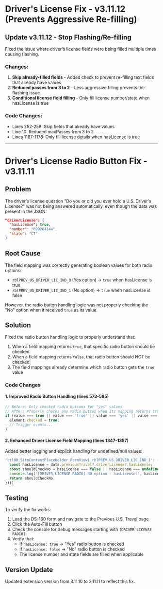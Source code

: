 # Driver's License Fix - v3.11.12 (Prevents Aggressive Re-filling)

## Update v3.11.12 - Stop Flashing/Re-filling
Fixed the issue where driver's license fields were being filled multiple times causing flashing.

### Changes:
1. **Skip already-filled fields** - Added check to prevent re-filling text fields that already have values
2. **Reduced passes from 3 to 2** - Less aggressive filling prevents the flashing issue
3. **Conditional license field filling** - Only fill license number/state when hasLicense is true

### Code Changes:
- Lines 252-258: Skip fields that already have values
- Line 10: Reduced maxPasses from 3 to 2
- Lines 1167-1178: Only fill license details when hasLicense is true

---

# Driver's License Radio Button Fix - v3.11.11

## Problem
The driver's license question "Do you or did you ever hold a U.S. Driver's License?" was not being answered automatically, even though the data was present in the JSON:
```json
"driverLicense": {
  "hasLicense": true,
  "number": "099264144",
  "state": "CT"
}
```

## Root Cause
The field mapping was correctly generating boolean values for both radio options:
- `rblPREV_US_DRIVER_LIC_IND_0` (Yes option) → `true` when hasLicense is true
- `rblPREV_US_DRIVER_LIC_IND_1` (No option) → `true` when hasLicense is false

However, the radio button handling logic was not properly checking the "No" option when it received `true` as its value.

## Solution
Fixed the radio button handling logic to properly understand that:
1. When a field mapping returns `true`, that specific radio button should be checked
2. When a field mapping returns `false`, that radio button should NOT be checked
3. The field mappings already determine which radio button gets the `true` value

### Code Changes

#### 1. Improved Radio Button Handling (lines 573-585)
```javascript
// Before: Only checked radio buttons for "yes" values
// After: Properly checks any radio button when its mapping returns true
if (value === true || value === 'true' || value === 'yes' || value === 'on') {
  element.checked = true;
  // Trigger events...
}
```

#### 2. Enhanced Driver License Field Mapping (lines 1347-1357)
Added better logging and explicit handling for undefined/null values:
```javascript
'ctl00_SiteContentPlaceHolder_FormView1_rblPREV_US_DRIVER_LIC_IND_1': (() => {
  const hasLicense = data.previousTravel?.driverLicense?.hasLicense;
  const shouldCheckNo = hasLicense === false || hasLicense === undefined || hasLicense === null;
  console.log('[DRIVER LICENSE RADIO] NO option - hasLicense:', hasLicense, 'Will check:', shouldCheckNo);
  return shouldCheckNo;
})()
```

## Testing
To verify the fix works:
1. Load the DS-160 form and navigate to the Previous U.S. Travel page
2. Click the Auto-Fill button
3. Check the console for debug messages starting with `[DRIVER LICENSE RADIO]`
4. Verify that:
   - If `hasLicense: true` → "Yes" radio button is checked
   - If `hasLicense: false` → "No" radio button is checked
   - The license number and state fields are filled when applicable

## Version Update
Updated extension version from 3.11.10 to 3.11.11 to reflect this fix.